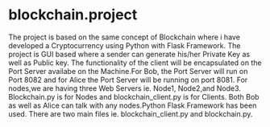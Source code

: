 # blockchain.project
The project is based on the same concept of Blockchain where i have developed a Cryptocurrency using Python with Flask Framework.
The project is GUI based where a sender can generate his/her Private Key as well as Public key.
The functionality of the client will be encapsulated on the Port Server availabe on the Machine.For Bob, 
the Port Server will run on Port 8082 and for Alice the Port Server will be running on port 8081.
For nodes,we are having three Web Servers ie. Node1, Node2,and Node3. Blockchain.py is for Nodes and blockchain_client.py is for Clients.
Both Bob as well as Alice can talk with any nodes.Python Flask Framework has been used.
There are two main files ie. blockchain_client.py and blockchain.py.
